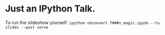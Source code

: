 # Just an IPython Talk.
To run the slideshow yourself: `ipython nbconvert f###n_magic.ipynb --to slides --post serve`
